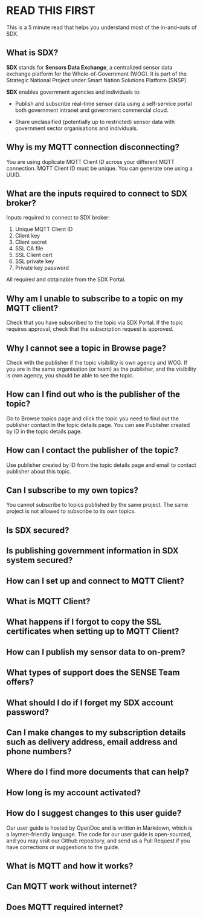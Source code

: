 
# READ THIS FIRST

This is a 5 minute read that helps you understand most of the in-and-outs of SDX.

## What is SDX? 

**SDX** stands for **Sensors Data Exchange**, a centralized sensor data exchange platform for the Whole-of-Government (WOG). It is part of the Strategic National Project under Smart Nation Solutions Platform (SNSP).

**SDX** enables government agencies and individuals to:

- Publish and subscribe real-time sensor data using a self-service portal both government intranet and government commercial cloud.

- Share unclassified (potentially up to restricted) sensor data with government sector organisations and individuals.

## Why is my MQTT connection disconnecting?

You are using duplicate MQTT Client ID across your different MQTT connection. MQTT Client ID must be unique. You can generate one using a UUID.

## What are the inputs required to connect to SDX broker?

Inputs required to connect to SDX broker:

1. Unique MQTT Client ID
2. Client key
3. Client secret
4. SSL CA file
5. SSL Client cert
6. SSL private key
7. Private key password 

All required and obtainable from the SDX Portal.

## Why am I unable to subscribe to a topic on my MQTT client?

Check that you have subscribed to the topic via SDX Portal. If the topic requires approval, check that the subscription request is approved.      

## Why I cannot see a topic in Browse page?

Check with the publisher if the topic visibility is own agency and WOG. If you are in the same organisation (or team) as the publisher, and the visibility is own agency, you should be able to see the topic.

## How can I find out who is the publisher of the topic?

Go to Browse topics page and click the topic you need to find out the publisher contact in the topic details page. You can see Publisher created by ID in the topic details page.

## How can I contact the publisher of the topic?

Use publisher created by ID from the topic details page  and email to contact publisher about this topic.

## Can I subscribe to my own topics?

You cannot subscribe to topics published by the same project. The same project is not allowed to subscribe to its own topics.

## Is SDX secured?

## Is publishing government information in SDX system secured? 

## How can I set up and connect to MQTT Client?

## What is MQTT Client? 

## What happens if I forgot to copy the SSL certificates when setting up to MQTT Client?

## How can I publish my sensor data to on-prem?

## What types of support does the SENSE Team offers?

## What should I do if I forget my SDX account password?

## Can I make changes to my subscription details such as delivery address, email address and phone numbers?

## Where do I find more documents that can help?

## How long is my account activated?

## How do I suggest changes to this user guide?

Our user guide is hosted by OpenDoc and is written in Markdown, which is a laymen-friendly language. The code for our user guide is open-sourced, and you may visit our Github repository, and send us a Pull Request if you have corrections or suggestions to the guide.

## What is MQTT and how it works?

## Can MQTT work without internet?

## Does MQTT required internet?
